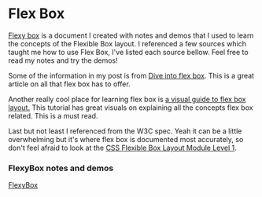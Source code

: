 # Flex Box
[Flexy box](https://github.com/kapena/FlexyBoxes/blob/master/flexyBox.mdown) is a document I created with notes and demos that I used to learn the concepts of the Flexible Box layout. I referenced a few sources which taught me how to use Flex Box, I've listed each source bellow. Feel free to read my notes and try the demos!

Some of the information in my post is from [Dive into flex box](http://bocoup.com/weblog/dive-into-flexbox/). This is a great article on all that flex box has to offer.

Another really cool place for learning flex box is [a visual guide to flex box layout.](https://scotch.io/tutorials/a-visual-guide-to-css3-flexbox-properties) This tutorial has great visuals on explaining all the concepts flex box related. This is a must read.  

Last but not least I referenced from the W3C spec. Yeah it can be a little overwhelming but it's where flex box is documented most accurately, so don't feel afraid to look at the [CSS Flexible Box Layout Module Level 1](http://www.w3.org/TR/css-flexbox-1/#flex-basis).

### FlexyBox notes and demos
[FlexyBox](https://github.com/kapena/FlexyBoxes/blob/master/flexyBox.mdown)
